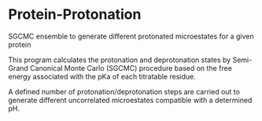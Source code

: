 # Protein-Protonation
SGCMC ensemble to generate different protonated microestates for a given protein

This program calculates the protonation and deprotonation states
by Semi-Grand Canonical Monte Carlo (SGCMC) procedure based on the free energy
associated with the pKa of each titratable residue.

A defined number of protonation/deprotonation steps are carried out to generate
different uncorrelated microestates compatible with a determined pH.

